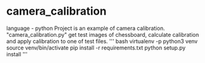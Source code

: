 # camera_calibration
language - python
Project is an example of camera calibration. "camera_calibration.py" get test images of chessboard, calculate calibration and apply calibration to one of test files.
''' bash
virtualenv -p python3 venv
source venv/bin/activate
pip install -r requirements.txt 
python setup.py install
'''
